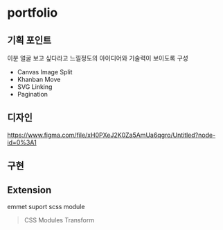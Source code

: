 # portfolio

## 기획 포인트

이분 얼굴 보고 싶다라고 느낄정도의 아이디어와 기술력이 보이도록 구성

- Canvas Image Split
- Khanban Move
- SVG Linking
- Pagination

## 디자인

https://www.figma.com/file/xH0PXeJ2K0Za5AmUa6qgro/Untitled?node-id=0%3A1

## 구현

## Extension

emmet suport scss module

> CSS Modules Transform
